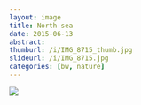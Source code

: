 ```yaml
---
layout: image
title: North sea
date: 2015-06-13
abstract:
thumburl: /i/IMG_8715_thumb.jpg
slideurl: /i/IMG_8715.jpg
categories: [bw, nature]
---
```

![]({{site.url}}/i/IMG_8715.jpg)
